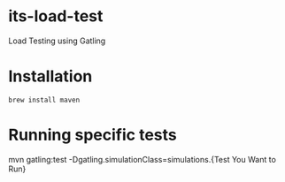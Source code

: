 # its-load-test
Load Testing using Gatling

# Installation
`brew install maven`

# Running specific tests
mvn gatling:test -Dgatling.simulationClass=simulations.{Test You Want to Run}
